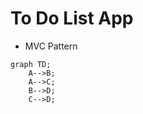 # To Do List App 

- MVC Pattern

```mermaid
graph TD;
    A-->B;
    A-->C;
    B-->D;
    C-->D;
```
